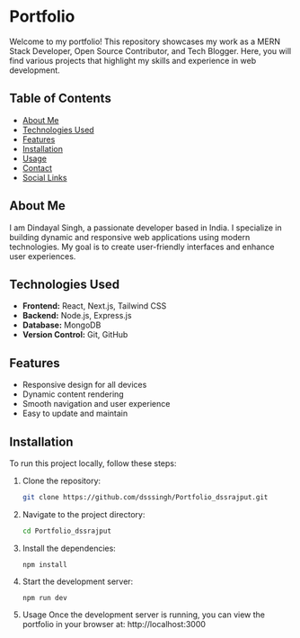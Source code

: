 # Portfolio

Welcome to my portfolio! This repository showcases my work as a MERN Stack Developer, Open Source Contributor, and Tech Blogger. Here, you will find various projects that highlight my skills and experience in web development.

## Table of Contents

- [About Me](#about-me)
- [Technologies Used](#technologies-used)
- [Features](#features)
- [Installation](#installation)
- [Usage](#usage)
- [Contact](#contact)
- [Social Links](#social-links)

## About Me

I am Dindayal Singh, a passionate developer based in India. I specialize in building dynamic and responsive web applications using modern technologies. My goal is to create user-friendly interfaces and enhance user experiences.

## Technologies Used

- **Frontend:** React, Next.js, Tailwind CSS
- **Backend:** Node.js, Express.js
- **Database:** MongoDB
- **Version Control:** Git, GitHub

## Features

- Responsive design for all devices
- Dynamic content rendering
- Smooth navigation and user experience
- Easy to update and maintain

## Installation

To run this project locally, follow these steps:

1. Clone the repository:
     ```bash
     git clone https://github.com/dsssingh/Portfolio_dssrajput.git
     ```
2. Navigate to the project directory:
     ```bash
     cd Portfolio_dssrajput
     ```
3. Install the dependencies:

     ```
     npm install
     ```
4. Start the development server:

     ```
     npm run dev
     ```
5. Usage
    Once the development server is running, you can view the portfolio in your browser at:
    http://localhost:3000

